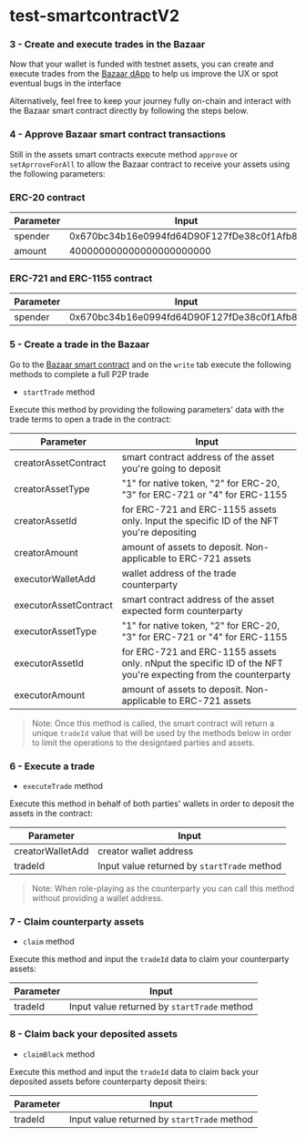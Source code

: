 # test-smartcontractV2





### 3 - Create and execute trades in the Bazaar

Now that your wallet is funded with testnet assets, you can create and execute trades from the [Bazaar dApp](https://web3bazaar.org) to help us improve the UX or spot eventual bugs in the interface <br>

Alternatively, feel free to keep your journey fully on-chain and interact with the Bazaar smart contract directly by following the steps below.



### 4 - Approve Bazaar smart contract transactions
Still in the assets smart contracts execute method `approve`  or `setAprroveForAll` to allow the Bazaar contract to receive your assets using the following parameters:
<br>
### ERC-20 contract

| Parameter    | Input  |
| ---      | ---       |
| spender    | 0x670bc34b16e0994fd64D90F127fDe38c0f1Afb83|
| amount      | 400000000000000000000000|

### ERC-721 and ERC-1155 contract

| Parameter    | Input  |
| ---      | ---       |
| spender    | 0x670bc34b16e0994fd64D90F127fDe38c0f1Afb83|



### 5 - Create a trade in the Bazaar

Go to the [Bazaar smart contract](https://rinkeby.etherscan.io/address/0x670bc34b16e0994fd64D90F127fDe38c0f1Afb83) and on the `write` tab execute the following methods to complete a full P2P trade

- `startTrade` method

Execute this method by providing the following parameters' data with the trade terms to open a trade in the contract:

| Parameter    | Input  |
| ---      | ---       |
| creatorAssetContract     | smart contract address of the asset you're going to deposit|
| creatorAssetType      | "1" for native token, "2" for ERC-20, "3" for ERC-721 or "4" for ERC-1155|
| creatorAssetId      | for ERC-721 and ERC-1155 assets only. Input the specific ID of the NFT you're depositing|
| creatorAmount        |amount of assets to deposit. Non-applicable to ERC-721 assets|
| executorWalletAdd      | wallet address of the trade counterparty|
| executorAssetContract    | smart contract address of the asset expected form counterparty|
| executorAssetType    | "1" for native token, "2" for ERC-20, "3" for ERC-721 or "4" for ERC-1155|
| executorAssetId    | for ERC-721 and ERC-1155 assets only. nNput the specific ID of the NFT you're expecting from the counterparty|
| executorAmount      | amount of assets to deposit. Non-applicable to ERC-721 assets|

>Note: Once this method is called, the smart contract will return a unique `tradeId` value that will be used by the methods below in order to limit the operations to the designtaed parties and assets.




### 6 - Execute a trade 

- `executeTrade` method

Execute this method in behalf of both parties' wallets in order to deposit the assets in the contract:

| Parameter     | Input |
| ---      | ---       |
| creatorWalletAdd  | creator wallet address|
| tradeId  | Input value returned by `startTrade` method|

>Note: When role-playing as the counterparty you can call this method without providing a wallet address. 

### 7 - Claim counterparty assets 

- `claim` method

Execute this method and input the `tradeId` data to claim your counterparty assets:

| Parameter   | Input|
| ---      | ---       |
| tradeId  |  Input value returned by `startTrade` method|

### 8 - Claim back your deposited assets

- `claimBlack` method

Execute this method and input the `tradeId` data to claim back your deposited assets before counterparty deposit theirs:

| Parameter     | Input |
| ---      | ---       |
| tradeId  | Input value returned by `startTrade` method|

